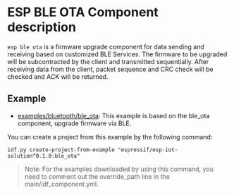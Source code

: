 # ESP BLE OTA Component description

``esp ble ota`` is a firmware upgrade component for data sending and receiving based on customized BLE Services. The firmware to be upgraded will be subcontracted by the client and transmitted sequentially. After receiving data from the client, packet sequence and CRC check will be checked and ACK will be returned.

## Example

- [examples/bluetooth/ble_ota](https://github.com/espressif/esp-iot-solution/tree/master/examples/bluetooth/ble_ota): This example is based on the ble_ota component, upgrade firmware via BLE.

You can create a project from this example by the following command:

```
idf.py create-project-from-example "espressif/esp-iot-solution^0.1.0:ble_ota"
```

> Note: For the examples downloaded by using this command, you need to comment out the override_path line in the main/idf_component.yml.
